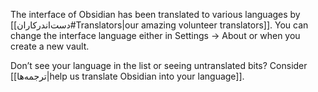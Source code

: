 The interface of Obsidian has been translated to various languages by [[دست‌اندرکاران#Translators|our amazing volunteer translators]]. You can change the interface language either in Settings → About or when you create a new vault.

Don’t see your language in the list or seeing untranslated bits? Consider [[ترجمه‌ها|help us translate Obsidian into your language]].
